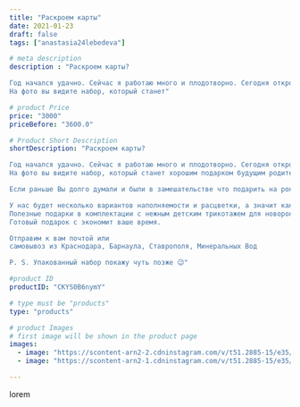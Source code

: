 ```yaml
---
title: "Раскроем карты"
date: 2021-01-23
draft: false
tags: ["anastasia24lebedeva"]

# meta description
description : "Раскроем карты?

Год начался удачно. Сейчас я работаю много и плодотворно. Сегодня открою вам завесу и покажу кусочек...
На фото вы видите набор, который станет"

# product Price
price: "3000"
priceBefore: "3600.0"

# Product Short Description
shortDescription: "Раскроем карты?

Год начался удачно. Сейчас я работаю много и плодотворно. Сегодня открою вам завесу и покажу кусочек...
На фото вы видите набор, который станет хорошим подарком будущим родителям или тем, у кого уже есть новорожденный! 

Если раньше Вы долго думали и были в замешательстве что подарить на рождение, первую встречу с малышом или на крестины //- ответ прост. #babybox станет вашим помощником! 

У нас будет несколько вариантов наполняемости и расцветки, а значит каждый найдёт что//-то для себя.
Полезные подарки в комплектации с нежным детским трикотажем для новорожденного от @mmzakaz станет просто находкой. 
Готовый подарок с экономит ваше время.

Отправим к вам почтой или 
самовывоз из Краснодара, Барнаула, Ставрополя, Минеральных Вод

P. S. Упакованный набор покажу чуть позже 😉"

#product ID
productID: "CKYS0B6nymY"

# type must be "products"
type: "products"

# product Images
# first image will be shown in the product page
images:
  - image: "https://scontent-arn2-2.cdninstagram.com/v/t51.2885-15/e35/140942654_469411904448020_5489002438378249646_n.jpg?se=7&tp=1&_nc_ht=scontent-arn2-2.cdninstagram.com&_nc_cat=108&_nc_ohc=RkQIDLhzvq4AX8aymAu&ccb=7-4&oh=f2afcef7c0922294d7c5aaf9cabd1bc4&oe=60821E76&ig_cache_key=MjQ5MjgyNTEzMDY0MjUyMTgzMA%3D%3D.2-ccb7-4"
  - image: "https://scontent-arn2-1.cdninstagram.com/v/t51.2885-15/e35/141982142_2794347157490594_3285811157995795777_n.jpg?se=7&tp=1&_nc_ht=scontent-arn2-1.cdninstagram.com&_nc_cat=102&_nc_ohc=X2wkgPXQKHsAX-p74Fk&ccb=7-4&oh=8021bd619500db9db898fb754532f617&oe=60844714&ig_cache_key=MjQ5MjgyNTEzMDUxNjY2NTg0Mw%3D%3D.2-ccb7-4"

---
```

lorem
